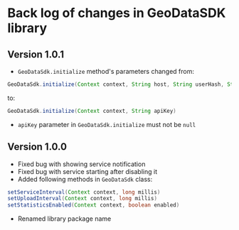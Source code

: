 # Back log of changes in GeoDataSDK library

## Version 1.0.1

* `GeoDataSdk.initialize` method's parameters changed from:
```java
GeoDataSdk.initialize(Context context, String host, String userHash, String apiKey)
```
to:
```java
GeoDataSdk.initialize(Context context, String apiKey)
```
* `apiKey` parameter in `GeoDataSdk.initialize` must not be `null`

## Version 1.0.0

* Fixed bug with showing service notification
* Fixed bug with service starting after disabling it
* Added following methods in `GeoDataSdk` class:
```java
setServiceInterval(Context context, long millis)
setUploadInterval(Context context, long millis)
setStatisticsEnabled(Context context, boolean enabled)
```
* Renamed library package name
